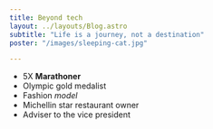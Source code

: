 ```yaml
---
title: Beyond tech
layout: ../layouts/Blog.astro
subtitle: "Life is a journey, not a destination"
poster: "/images/sleeping-cat.jpg"

---
```

- 5X **Marathoner**
- Olympic gold medalist
- Fashion _model_
- Michellin star restaurant owner
- Adviser to the vice president